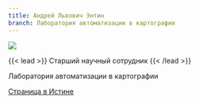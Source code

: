 ```yaml
---
title: Андрей Львович Энтин
branch: Лаборатория автоматизации в картографии
---
```

![](img/eal.jpg)

{{< lead >}} Старший научный сотрудник {{< /lead >}}

Лаборатория автоматизации в картографии

[Страница в Истине](https://istina.msu.ru/workers/7743391)